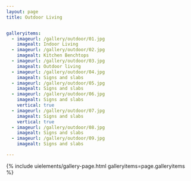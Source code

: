 ```yaml
---
layout: page
title: Outdoor Living


galleryitems:
  - imageurl: /gallery/outdoor/01.jpg
    imagealt: Indoor Living
  - imageurl: /gallery/outdoor/02.jpg
    imagealt: Kitchen Benchtops
  - imageurl: /gallery/outdoor/03.jpg
    imagealt: Outdoor living
  - imageurl: /gallery/outdoor/04.jpg
    imagealt: Signs and slabs
  - imageurl: /gallery/outdoor/05.jpg
    imagealt: Signs and slabs
  - imageurl: /gallery/outdoor/06.jpg
    imagealt: Signs and slabs
    vertical: true
  - imageurl: /gallery/outdoor/07.jpg
    imagealt: Signs and slabs
    vertical: true
  - imageurl: /gallery/outdoor/08.jpg
    imagealt: Signs and slabs
  - imageurl: /gallery/outdoor/09.jpg
    imagealt: Signs and slabs

---
```


{% include uielements/gallery-page.html galleryitems=page.galleryitems %}
